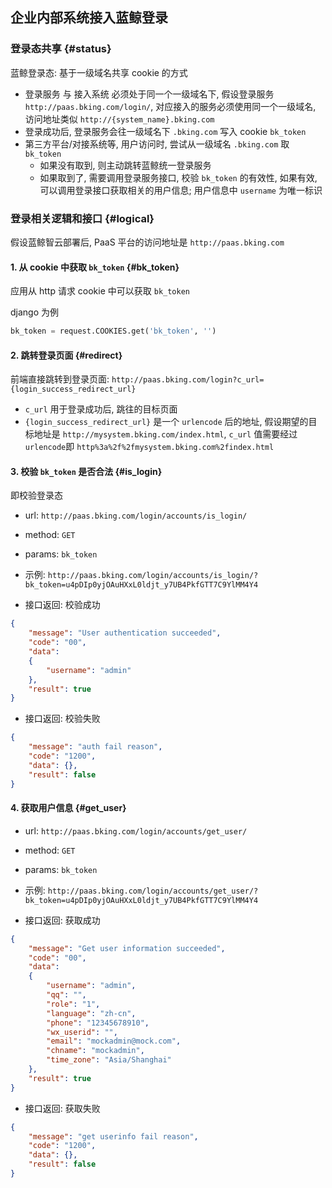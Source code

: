 ## 企业内部系统接入蓝鲸登录

### 登录态共享 {#status}

蓝鲸登录态: 基于一级域名共享 cookie 的方式

- 登录服务 与 接入系统 必须处于同一个一级域名下, 假设登录服务 `http://paas.bking.com/login/`, 对应接入的服务必须使用同一个一级域名, 访问地址类似 `http://{system_name}.bking.com`
- 登录成功后, 登录服务会往一级域名下 `.bking.com` 写入 cookie `bk_token`
- 第三方平台/对接系统等, 用户访问时, 尝试从一级域名 `.bking.com` 取 `bk_token`
    - 如果没有取到, 则主动跳转蓝鲸统一登录服务
    - 如果取到了, 需要调用登录服务接口, 校验 `bk_token` 的有效性, 如果有效, 可以调用登录接口获取相关的用户信息; 用户信息中 `username` 为唯一标识

### 登录相关逻辑和接口 {#logical}

假设蓝鲸智云部署后, PaaS 平台的访问地址是 `http://paas.bking.com`

#### 1. 从 cookie 中获取 `bk_token` {#bk_token}

应用从 http 请求 cookie 中可以获取 `bk_token`

django 为例

```python
bk_token = request.COOKIES.get('bk_token', '')
```

#### 2. 跳转登录页面 {#redirect}

前端直接跳转到登录页面: `http://paas.bking.com/login?c_url={login_success_redirect_url}`

- `c_url` 用于登录成功后, 跳往的目标页面
- `{login_success_redirect_url}` 是一个 `urlencode` 后的地址, 假设期望的目标地址是 `http://mysystem.bking.com/index.html`, `c_url` 值需要经过 `urlencode`即 `http%3a%2f%2fmysystem.bking.com%2findex.html`

#### 3. 校验 `bk_token` 是否合法 {#is_login}

即校验登录态

- url: `http://paas.bking.com/login/accounts/is_login/`
- method: `GET`
- params: `bk_token`
- 示例: `http://paas.bking.com/login/accounts/is_login/?bk_token=u4pDIp0yjOAuHXxL0ldjt_y7UB4PkfGTT7C9YlMM4Y4`

- 接口返回: 校验成功

```json
{
    "message": "User authentication succeeded",
    "code": "00",
    "data":
    {
        "username": "admin"
    },
    "result": true
}
```

- 接口返回: 校验失败

```json
{
    "message": "auth fail reason",
    "code": "1200",
    "data": {},
    "result": false
}
```

#### 4. 获取用户信息 {#get_user}

- url: `http://paas.bking.com/login/accounts/get_user/`
- method: `GET`
- params: `bk_token`
- 示例: `http://paas.bking.com/login/accounts/get_user/?bk_token=u4pDIp0yjOAuHXxL0ldjt_y7UB4PkfGTT7C9YlMM4Y4`

- 接口返回: 获取成功

```json
{
    "message": "Get user information succeeded",
    "code": "00",
    "data":
    {
        "username": "admin",
        "qq": "",
        "role": "1",
        "language": "zh-cn",
        "phone": "12345678910",
        "wx_userid": "",
        "email": "mockadmin@mock.com",
        "chname": "mockadmin",
        "time_zone": "Asia/Shanghai"
    },
    "result": true
}
```

- 接口返回: 获取失败

```json
{
    "message": "get userinfo fail reason",
    "code": "1200",
    "data": {},
    "result": false
}
```
